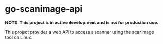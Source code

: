 # go-scanimage-api

**NOTE: This project is in active development and is not for production use.**

This project provides a web API to access a scanner using the scanimage tool on Linux.